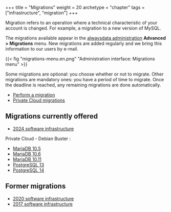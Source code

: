+++
title = "Migrations"
weight = 20
archetype = "chapter"
tags = ["infrastructure", "migration"]
+++

Migration refers to an operation where a technical characteristic of your account is changed. For example, a migration to a new version of MySQL.

The migrations available appear in the [alwaysdata administration](https://admin.alwaysdata.com) **Advanced > Migrations** menu. New migrations are added regularly and we bring this information to our users by e-mail.

{{< fig "migrations-menu.en.png" "Administration interface: Migrations menu" >}}

Some migrations are optional: you choose whether or not to migrate. Other migrations are mandatory ones: you have a period of time to migrate. Once the deadline is reached, any remaining migrations are done automatically.

- [Perform a migration](advanced/migrations/perform-migration)
- [Private Cloud migrations](advanced/migrations/vps-and-dedicated-migrations)

## Migrations currently offered

* [2024 software infrastructure](advanced/migrations/2024-software-architecture)

Private Cloud - Debian Buster :

- [MariaDB 10.5](advanced/migrations/mariadb-10_5)
- [MariaDB 10.6](advanced/migrations/mariadb-10_6)
- [MariaDB 10.11](advanced/migrations/mariadb-10_11)
- [PostgreSQL 13](advanced/migrations/postgresql-13)
- [PostgreSQL 14](advanced/migrations/postgresql-14)

## Former migrations

* [2020 software infrastructure](advanced/migrations/2020-software-architecture)
* [2017 software infrastructure](advanced/migrations/2017-software-architecture)

